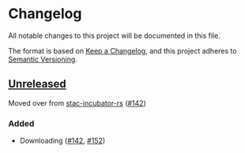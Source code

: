 
# Changelog

All notable changes to this project will be documented in this file.

The format is based on [Keep a Changelog](https://keepachangelog.com/en/1.0.0/), and this project adheres to [Semantic Versioning](https://semver.org/spec/v2.0.0.html).

## [Unreleased]

Moved over from [stac-incubator-rs](https://github.com/gadomski/stac-incubator-rs) ([#142](https://github.com/gadomski/stac-rs/pull/142))

### Added

- Downloading ([#142](https://github.com/gadomski/stac-rs/pull/142), [#152](https://github.com/gadomski/stac-rs/pull/152))

[Unreleased]: https://github.com/gadomski/stac-rs/tree/main
